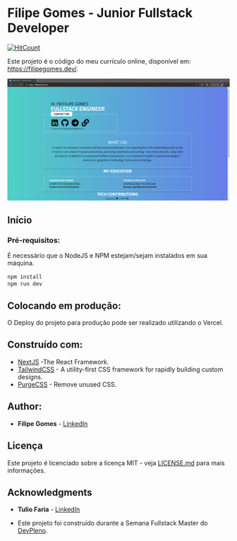 # Filipe Gomes - Junior Fullstack Developer



[![HitCount](http://hits.dwyl.com/lipegomes/https://githubcom/lipegomes/palpitebox.svg)](http://hits.dwyl.com/lipegomes/https://githubcom/lipegomes/filipegomes.dev)

Este projeto é o código do meu currículo online, disponível em: https://filipegomes.dev/.


![](https://github.com/lipegomes/filipegomes.dev/blob/main/public/images/main.png)

## 

## Início

### 

### Pré-requisitos:

É necessário que o NodeJS e NPM estejam/sejam instalados em sua máquina.

```
npm install
npm run dev
```

## 

## Colocando em produção:

O Deploy do projeto para produção pode ser realizado utilizando o Vercel. 

## 

## Construído com:

- [NextJS](https://nextjs.org/) -The React Framework.
- [TailwindCSS](https://tailwindcss.com/) - A utility-first CSS framework for rapidly building custom designs.
- [PurgeCSS](https://purgecss.com/) - Remove unused CSS.

## 

## Author:

- **Filipe Gomes** - [LinkedIn](https://www.linkedin.com/in/lipegomes/)

## 

## Licença

Este projeto é licenciado sobre a licença MIT - veja [LICENSE.md](https://github.com/lipegomes/filipegomes.dev/blob/main/LICENSE.md) para mais informações.

## 

## Acknowledgments

- **Tulio Faria** - [LinkedIn](https://www.linkedin.com/in/tuliofaria/)

- Este projeto foi construído durante a Semana Fullstack Master do [DevPleno](https://devpleno.com).
